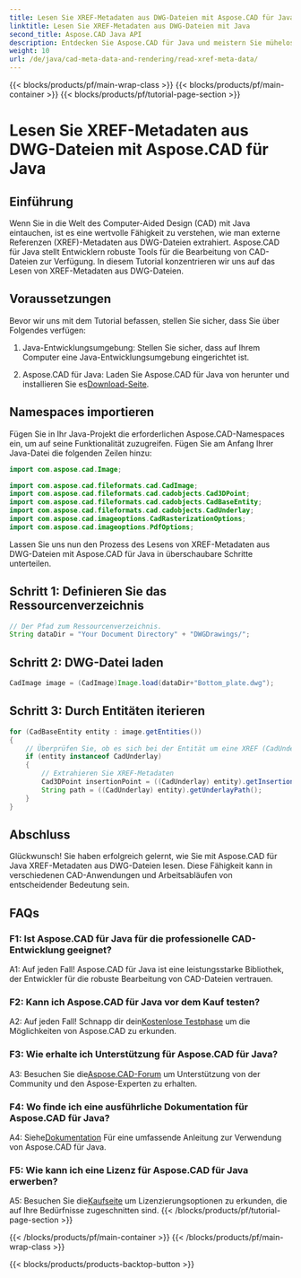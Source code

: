 ```yaml
---
title: Lesen Sie XREF-Metadaten aus DWG-Dateien mit Aspose.CAD für Java
linktitle: Lesen Sie XREF-Metadaten aus DWG-Dateien mit Java
second_title: Aspose.CAD Java API
description: Entdecken Sie Aspose.CAD für Java und meistern Sie mühelos das Lesen von XREF-Metadaten aus DWG-Dateien. Steigern Sie Ihre CAD-Entwicklung mit dieser leistungsstarken Java-Bibliothek.
weight: 10
url: /de/java/cad-meta-data-and-rendering/read-xref-meta-data/
---
```


{{< blocks/products/pf/main-wrap-class >}}
{{< blocks/products/pf/main-container >}}
{{< blocks/products/pf/tutorial-page-section >}}

# Lesen Sie XREF-Metadaten aus DWG-Dateien mit Aspose.CAD für Java

## Einführung

Wenn Sie in die Welt des Computer-Aided Design (CAD) mit Java eintauchen, ist es eine wertvolle Fähigkeit zu verstehen, wie man externe Referenzen (XREF)-Metadaten aus DWG-Dateien extrahiert. Aspose.CAD für Java stellt Entwicklern robuste Tools für die Bearbeitung von CAD-Dateien zur Verfügung. In diesem Tutorial konzentrieren wir uns auf das Lesen von XREF-Metadaten aus DWG-Dateien.

## Voraussetzungen

Bevor wir uns mit dem Tutorial befassen, stellen Sie sicher, dass Sie über Folgendes verfügen:

1. Java-Entwicklungsumgebung: Stellen Sie sicher, dass auf Ihrem Computer eine Java-Entwicklungsumgebung eingerichtet ist.

2.  Aspose.CAD für Java: Laden Sie Aspose.CAD für Java von herunter und installieren Sie es[Download-Seite](https://releases.aspose.com/cad/java/).

## Namespaces importieren

Fügen Sie in Ihr Java-Projekt die erforderlichen Aspose.CAD-Namespaces ein, um auf seine Funktionalität zuzugreifen. Fügen Sie am Anfang Ihrer Java-Datei die folgenden Zeilen hinzu:

```java
import com.aspose.cad.Image;

import com.aspose.cad.fileformats.cad.CadImage;
import com.aspose.cad.fileformats.cad.cadobjects.Cad3DPoint;
import com.aspose.cad.fileformats.cad.cadobjects.CadBaseEntity;
import com.aspose.cad.fileformats.cad.cadobjects.CadUnderlay;
import com.aspose.cad.imageoptions.CadRasterizationOptions;
import com.aspose.cad.imageoptions.PdfOptions;

```

Lassen Sie uns nun den Prozess des Lesens von XREF-Metadaten aus DWG-Dateien mit Aspose.CAD für Java in überschaubare Schritte unterteilen.

## Schritt 1: Definieren Sie das Ressourcenverzeichnis

```java
// Der Pfad zum Ressourcenverzeichnis.
String dataDir = "Your Document Directory" + "DWGDrawings/";
```

## Schritt 2: DWG-Datei laden

```java
CadImage image = (CadImage)Image.load(dataDir+"Bottom_plate.dwg");
```

## Schritt 3: Durch Entitäten iterieren

```java
for (CadBaseEntity entity : image.getEntities())
{
    // Überprüfen Sie, ob es sich bei der Entität um eine XREF (CadUnderlay) handelt.
    if (entity instanceof CadUnderlay)
    {
        // Extrahieren Sie XREF-Metadaten
        Cad3DPoint insertionPoint = ((CadUnderlay) entity).getInsertionPoint();
        String path = ((CadUnderlay) entity).getUnderlayPath();
    }
}
```

## Abschluss

Glückwunsch! Sie haben erfolgreich gelernt, wie Sie mit Aspose.CAD für Java XREF-Metadaten aus DWG-Dateien lesen. Diese Fähigkeit kann in verschiedenen CAD-Anwendungen und Arbeitsabläufen von entscheidender Bedeutung sein.

## FAQs

### F1: Ist Aspose.CAD für Java für die professionelle CAD-Entwicklung geeignet?

A1: Auf jeden Fall! Aspose.CAD für Java ist eine leistungsstarke Bibliothek, der Entwickler für die robuste Bearbeitung von CAD-Dateien vertrauen.

### F2: Kann ich Aspose.CAD für Java vor dem Kauf testen?

 A2: Auf jeden Fall! Schnapp dir dein[Kostenlose Testphase](https://releases.aspose.com/) um die Möglichkeiten von Aspose.CAD zu erkunden.

### F3: Wie erhalte ich Unterstützung für Aspose.CAD für Java?

 A3: Besuchen Sie die[Aspose.CAD-Forum](https://forum.aspose.com/c/cad/19) um Unterstützung von der Community und den Aspose-Experten zu erhalten.

### F4: Wo finde ich eine ausführliche Dokumentation für Aspose.CAD für Java?

 A4: Siehe[Dokumentation](https://reference.aspose.com/cad/java/) Für eine umfassende Anleitung zur Verwendung von Aspose.CAD für Java.

### F5: Wie kann ich eine Lizenz für Aspose.CAD für Java erwerben?

A5: Besuchen Sie die[Kaufseite](https://purchase.aspose.com/buy) um Lizenzierungsoptionen zu erkunden, die auf Ihre Bedürfnisse zugeschnitten sind.
{{< /blocks/products/pf/tutorial-page-section >}}

{{< /blocks/products/pf/main-container >}}
{{< /blocks/products/pf/main-wrap-class >}}

{{< blocks/products/products-backtop-button >}}
